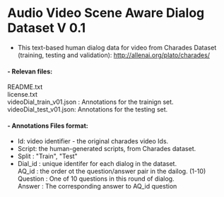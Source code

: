 # Audio Video Scene Aware Dialog Dataset V 0.1 

- This text-based human dialog data for video from Charades Dataset (training, testing and validation): http://allenai.org/plato/charades/

#### - Relevan files:

   README.txt   
   license.txt  
   videoDial_train_v01.json : Annotations for the trainign set.   
   videoDial_test_v01.json:   Annotations for the testing set.
  
  
#### - Annotations Files format:  

  * Id: video identifier - the original charades video Ids.     
  * Script: the human-generated scripts, from Charades dataset.        
  * Split : "Train", "Test"      
  * Dial_id : unique identifer for each dialog in the dataset.   
      AQ_id : the order ot the question/answer pair in the dailog. (1-10)     
      Question : One of 10 questions in this round of dialog.     
      Answer :   The corresponding answer to AQ_id question  
              
  


         
    



